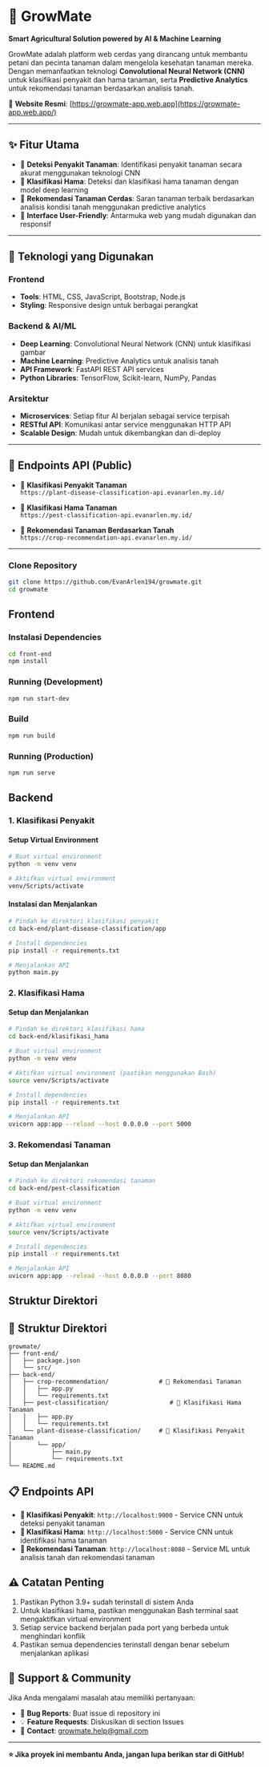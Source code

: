 # 🌱 GrowMate

**Smart Agricultural Solution powered by AI & Machine Learning**

GrowMate adalah platform web cerdas yang dirancang untuk membantu petani dan pecinta tanaman dalam mengelola kesehatan tanaman mereka. Dengan memanfaatkan teknologi **Convolutional Neural Network (CNN)** untuk klasifikasi penyakit dan hama tanaman, serta **Predictive Analytics** untuk rekomendasi tanaman berdasarkan analisis tanah.

🔗 **Website Resmi**: [https://growmate-app.web.app](https://growmate-app.web.app/)

---

## ✨ Fitur Utama

- 🔬 **Deteksi Penyakit Tanaman**: Identifikasi penyakit tanaman secara akurat menggunakan teknologi CNN  
- 🐛 **Klasifikasi Hama**: Deteksi dan klasifikasi hama tanaman dengan model deep learning  
- 🌾 **Rekomendasi Tanaman Cerdas**: Saran tanaman terbaik berdasarkan analisis kondisi tanah menggunakan predictive analytics  
- 📱 **Interface User-Friendly**: Antarmuka web yang mudah digunakan dan responsif  

---

## 🚀 Teknologi yang Digunakan

### Frontend
- **Tools**: HTML, CSS, JavaScript, Bootstrap, Node.js  
- **Styling**: Responsive design untuk berbagai perangkat  

### Backend & AI/ML
- **Deep Learning**: Convolutional Neural Network (CNN) untuk klasifikasi gambar  
- **Machine Learning**: Predictive Analytics untuk analisis tanah  
- **API Framework**: FastAPI REST API services  
- **Python Libraries**: TensorFlow, Scikit-learn, NumPy, Pandas  

### Arsitektur
- **Microservices**: Setiap fitur AI berjalan sebagai service terpisah  
- **RESTful API**: Komunikasi antar service menggunakan HTTP API  
- **Scalable Design**: Mudah untuk dikembangkan dan di-deploy  

---

## 🔗 Endpoints API (Public)

- 🔬 **Klasifikasi Penyakit Tanaman**  
  `https://plant-disease-classification-api.evanarlen.my.id/`

- 🐛 **Klasifikasi Hama Tanaman**  
  `https://pest-classification-api.evanarlen.my.id/`

- 🌾 **Rekomendasi Tanaman Berdasarkan Tanah**  
  `https://crop-recommendation-api.evanarlen.my.id/`

---

### Clone Repository

```bash
git clone https://github.com/EvanArlen194/growmate.git
cd growmate
```

## Frontend

### Instalasi Dependencies

```bash
cd front-end
npm install
```

### Running (Development)

```bash
npm run start-dev
```

### Build

```bash
npm run build
```

### Running (Production)

```bash
npm run serve
```

## Backend

### 1. Klasifikasi Penyakit

#### Setup Virtual Environment

```bash
# Buat virtual environment
python -m venv venv

# Aktifkan virtual environment
venv/Scripts/activate
```

#### Instalasi dan Menjalankan

```bash
# Pindah ke direktori klasifikasi penyakit
cd back-end/plant-disease-classification/app

# Install dependencies
pip install -r requirements.txt

# Menjalankan API
python main.py
```

### 2. Klasifikasi Hama

#### Setup dan Menjalankan

```bash
# Pindah ke direktori klasifikasi hama
cd back-end/klasifikasi_hama

# Buat virtual environment
python -m venv venv

# Aktifkan virtual environment (pastikan menggunakan Bash)
source venv/Scripts/activate

# Install dependencies
pip install -r requirements.txt

# Menjalankan API
uvicorn app:app --reload --host 0.0.0.0 --port 5000
```

### 3. Rekomendasi Tanaman

#### Setup dan Menjalankan

```bash
# Pindah ke direktori rekomendasi tanaman
cd back-end/pest-classification

# Buat virtual environment
python -m venv venv

# Aktifkan virtual environment
source venv/Scripts/activate

# Install dependencies
pip install -r requirements.txt

# Menjalankan API
uvicorn app:app --reload --host 0.0.0.0 --port 8080
```

## Struktur Direktori

## 📁 Struktur Direktori

```
growmate/
├── front-end/
│   ├── package.json
│   └── src/
├── back-end/
│   ├── crop-recommendation/              # 🌾 Rekomendasi Tanaman
│   │   ├── app.py
│   │   └── requirements.txt
│   ├── pest-classification/                 # 🐛 Klasifikasi Hama Tanaman
│   │   ├── app.py
│   │   └── requirements.txt
│   └── plant-disease-classification/     # 🔬 Klasifikasi Penyakit Tanaman
│       └── app/
│           ├── main.py
│           └── requirements.txt
└── README.md
```

## 📋 Endpoints API

- **🔬 Klasifikasi Penyakit**: `http://localhost:9000` - Service CNN untuk deteksi penyakit tanaman
- **🐛 Klasifikasi Hama**: `http://localhost:5000` - Service CNN untuk identifikasi hama tanaman  
- **🌾 Rekomendasi Tanaman**: `http://localhost:8080` - Service ML untuk analisis tanah dan rekomendasi tanaman

## ⚠️ Catatan Penting

1. Pastikan Python 3.9+ sudah terinstall di sistem Anda
2. Untuk klasifikasi hama, pastikan menggunakan Bash terminal saat mengaktifkan virtual environment
3. Setiap service backend berjalan pada port yang berbeda untuk menghindari konflik
4. Pastikan semua dependencies terinstall dengan benar sebelum menjalankan aplikasi


## 💬 Support & Community

Jika Anda mengalami masalah atau memiliki pertanyaan:
- 🐛 **Bug Reports**: Buat issue di repository ini
- 💡 **Feature Requests**: Diskusikan di section Issues
- 📧 **Contact**: growmate.help@gmail.com

---

**⭐ Jika proyek ini membantu Anda, jangan lupa berikan star di GitHub!**